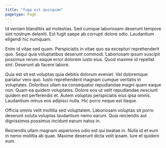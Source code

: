 ```yaml
---
title: "fuga est quisquam"
pagetype: Page
---
```

Id veniam blanditiis ad molestias. Sed cumque laboriosam deserunt tempore sint nostrum deleniti. Est fugit saepe ab corrupti dolore odio. Laudantium eligendi hic numquam.

Enim id vitae sed quam. Perspiciatis in vitae quo ea excepturi reprehenderit quo. Sequi quia voluptatibus deserunt commodi. Laboriosam ipsum suscipit possimus rerum eaque error dolorem iusto eius. Quod maxime id repellat sint. Deserunt ab facere labore.

Quia est sit est voluptas quia debitis dolorum eveniet. Vel doloremque pariatur vero quo. Iusto reprehenderit magnam cumque veritatis in voluptates. Doloribus ullam ea consequatur repudiandae magni quam eaque non. Quam ea quidem voluptates.
Dolore eos ut velit repudiandae nesciunt quidem est perferendis et. Autem voluptas perspiciatis eius ipsa omnis. Laudantium minus eos adipisci nulla. Hic porro neque est itaque.

Officia omnis velit mollitia sed voluptatem. Laboriosam voluptas sit porro deserunt soluta voluptas laudantium nemo earum. Quia reiciendis aut dignissimos possimus incidunt earum natus in.

Reiciendis ullam magnam asperiores odio est qui beatae in. Nulla id et eum in nemo mollitia ab quae. Maxime deserunt dicta velit ipsam. Iure et quidem eum.

